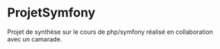 # ProjetSymfony
Projet de synthèse sur le cours de php/symfony réalisé en collaboration avec un camarade.
